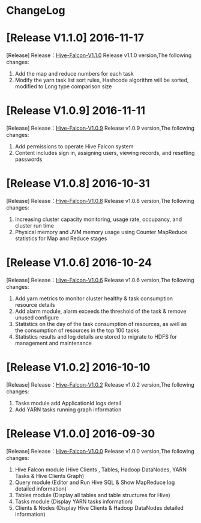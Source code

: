 # ChangeLog

# [Release V1.1.0] 2016-11-17
  [Release] Release：[Hive-Falcon-V1.1.0](https://coding.net/u/smartloli/p/hive-falcon-bin/git/archive/v1.1.0.tar.gz) Release v1.1.0 version,The following changes:
  1. Add the map and reduce numbers for each task
  2. Modify the yarn task list sort rules, Hashcode algorithm will be sorted, modified to Long type comparison size

# [Release V1.0.9] 2016-11-11
  [Release] Release：[Hive-Falcon-V1.0.9](https://coding.net/u/smartloli/p/hive-falcon-bin/git/archive/v1.0.9.tar.gz) Release v1.0.9 version,The following changes:
  1. Add permissions to operate Hive Falcon system
  2. Content includes sign in, assigning users, viewing records, and resetting passwords

# [Release V1.0.8] 2016-10-31
  [Release] Release：[Hive-Falcon-V1.0.8](https://coding.net/u/smartloli/p/hive-falcon-bin/git/archive/v1.0.8.tar.gz) Release v1.0.8 version,The following changes:
  1. Increasing cluster capacity monitoring, usage rate, occupancy, and cluster run time
  2. Physical memory and JVM memory usage using Counter MapReduce statistics for Map and Reduce stages

# [Release V1.0.6] 2016-10-24
  [Release] Release：[Hive-Falcon-V1.0.6](https://coding.net/u/smartloli/p/hive-falcon-bin/git/archive/v1.0.6.tar.gz) Release v1.0.6 version,The following changes:
  1. Add yarn metrics to monitor cluster healthy & task consumption resource details
  2. Add alarm module, alarm exceeds the threshold of the task & remove unused configure
  3. Statistics on the day of the task consumption of resources, as well as the consumption of resources in the top 100 tasks
  4. Statistics results and log details are stored to migrate to HDFS for management and maintenance

# [Release V1.0.2] 2016-10-10
  [Release] Release：[Hive-Falcon-V1.0.2](https://coding.net/u/smartloli/p/hive-falcon-bin/git/archive/v1.0.2.tar.gz) Release v1.0.2 version,The following changes:
  1. Tasks module add ApplicationId logs detail
  2. Add YARN tasks running graph information

# [Release V1.0.0] 2016-09-30
  [Release] Release：[Hive-Falcon-V1.0.0](https://coding.net/u/smartloli/p/hive-falcon-bin/git/archive/v1.0.0.tar.gz) Release v1.0.0 version,The following changes:
  1. Hive Falcon module (Hive Clients , Tables, Hadoop DataNodes, YARN Tasks & Hive Clients Graph)
  2. Query module (Editor and Run Hive SQL & Show MapReduce log detailed information)
  3. Tables module (Display all tables and table structures for Hive)
  4. Tasks module (Display YARN tasks information)
  5. Clients & Nodes (Display Hive Clients & Hadoop DataNodes detailed information)
